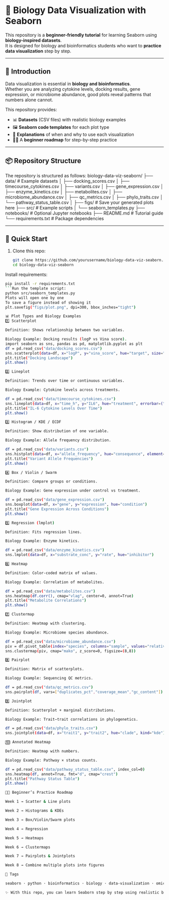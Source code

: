 # 🧬 Biology Data Visualization with Seaborn  

This repository is a **beginner-friendly tutorial** for learning Seaborn using **biology-inspired datasets**.  
It is designed for biology and bioinformatics students who want to **practice data visualization** step by step.  

---

## 📖 Introduction  

Data visualization is essential in **biology and bioinformatics**.  
Whether you are analyzing cytokine levels, docking results, gene expression, or microbiome abundance, good plots reveal patterns that numbers alone cannot.  

This repository provides:  
- 📊 **Datasets** (CSV files) with realistic biology examples  
- 🖼️ **Seaborn code templates** for each plot type  
- 📘 **Explanations** of when and why to use each visualization  
- 🧑‍🔬 A **beginner roadmap** for step-by-step practice  

---

## 📦 Repository Structure  

The repository is structured as follows:
biology-data-viz-seaborn/
├── data/ # Example datasets
│ ├── docking_scores.csv
│ ├── timecourse_cytokines.csv
│ ├── variants.csv
│ ├── gene_expression.csv
│ ├── enzyme_kinetics.csv
│ ├── metabolites.csv
│ ├── microbiome_abundance.csv
│ ├── qc_metrics.csv
│ ├── phylo_traits.csv
│ └── pathway_status_table.csv
│
├── figs/ # Save your generated plots here
├── src/ # Example scripts
│ └── seaborn_templates.py
├── notebooks/ # Optional Jupyter notebooks
├── README.md # Tutorial guide
└── requirements.txt # Package dependencies


---

## 🚀 Quick Start  

1. Clone this repo:
   ```bash
   git clone https://github.com/yourusername/biology-data-viz-seaborn.git
   cd biology-data-viz-seaborn

Install requirements:
   ```bash
   pip install -r requirements.txt
   ```Run the template script:
   python src/seaborn_templates.py
Plots will open one by one
To save a figure instead of showing it
plt.savefig("figs/plot.png", dpi=300, bbox_inches="tight")

📊 Plot Types and Biology Examples
1️⃣ Scatterplot

Definition: Shows relationship between two variables.

Biology Example: Docking results (logP vs Vina score).
import seaborn as sns, pandas as pd, matplotlib.pyplot as plt
df = pd.read_csv("data/docking_scores.csv")
sns.scatterplot(data=df, x="logP", y="vina_score", hue="target", size="ring_count")
plt.title("Docking Landscape")
plt.show()

2️⃣ Lineplot

Definition: Trends over time or continuous variables.

Biology Example: Cytokine levels across treatments.

df = pd.read_csv("data/timecourse_cytokines.csv")
sns.lineplot(data=df, x="time_h", y="IL6", hue="treatment", errorbar=("sd"))
plt.title("IL-6 Cytokine Levels Over Time")
plt.show()

3️⃣ Histogram / KDE / ECDF

Definition: Show distribution of one variable.

Biology Example: Allele frequency distribution.

df = pd.read_csv("data/variants.csv")
sns.histplot(data=df, x="allele_frequency", hue="consequence", element="step", stat="density")
plt.title("Variant Allele Frequencies")
plt.show()

4️⃣ Box / Violin / Swarm

Definition: Compare groups or conditions.

Biology Example: Gene expression under control vs treatment.

df = pd.read_csv("data/gene_expression.csv")
sns.boxplot(data=df, x="gene", y="expression", hue="condition")
plt.title("Gene Expression Across Conditions")
plt.show()

5️⃣ Regression (lmplot)

Definition: Fits regression lines.

Biology Example: Enzyme kinetics.

df = pd.read_csv("data/enzyme_kinetics.csv")
sns.lmplot(data=df, x="substrate_conc", y="rate", hue="inhibitor")

6️⃣ Heatmap

Definition: Color-coded matrix of values.

Biology Example: Correlation of metabolites.

df = pd.read_csv("data/metabolites.csv")
sns.heatmap(df.corr(), cmap="vlag", center=0, annot=True)
plt.title("Metabolite Correlations")
plt.show()

7️⃣ Clustermap

Definition: Heatmap with clustering.

Biology Example: Microbiome species abundance.

df = pd.read_csv("data/microbiome_abundance.csv")
piv = df.pivot_table(index="species", columns="sample", values="relative_abundance", fill_value=0)
sns.clustermap(piv, cmap="mako", z_score=0, figsize=(8,8))

8️⃣ Pairplot

Definition: Matrix of scatterplots.

Biology Example: Sequencing QC metrics.

df = pd.read_csv("data/qc_metrics.csv")
sns.pairplot(df, vars=["duplicates_pct","coverage_mean","gc_content"])

9️⃣ Jointplot

Definition: Scatterplot + marginal distributions.

Biology Example: Trait–trait correlations in phylogenetics.

df = pd.read_csv("data/phylo_traits.csv")
sns.jointplot(data=df, x="trait1", y="trait2", hue="clade", kind="kde")

🔟 Annotated Heatmap

Definition: Heatmap with numbers.

Biology Example: Pathway × status counts.

df = pd.read_csv("data/pathway_status_table.csv", index_col=0)
sns.heatmap(df, annot=True, fmt="d", cmap="crest")
plt.title("Pathway Status Table")
plt.show()

🧑‍🔬 Beginner’s Practice Roadmap

Week 1 → Scatter & Line plots

Week 2 → Histograms & KDEs

Week 3 → Box/Violin/Swarm plots

Week 4 → Regression

Week 5 → Heatmaps

Week 6 → Clustermaps

Week 7 → Pairplots & Jointplots

Week 8 → Combine multiple plots into figures

🔖 Tags

seaborn · python · bioinformatics · biology · data-visualization · omics

✨ With this repo, you can learn Seaborn step by step using realistic biology datasets — and then apply it to your own research.


